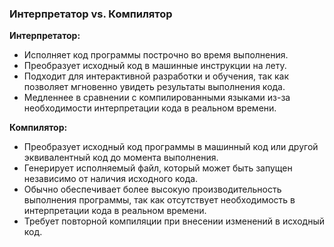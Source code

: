 ### Интерпретатор vs. Компилятор

**Интерпретатор:**
- Исполняет код программы построчно во время выполнения.
- Преобразует исходный код в машинные инструкции на лету.
- Подходит для интерактивной разработки и обучения, так как позволяет мгновенно увидеть результаты выполнения кода.
- Медленнее в сравнении с компилированными языками из-за необходимости интерпретации кода в реальном времени.

**Компилятор:**
- Преобразует исходный код программы в машинный код или другой эквивалентный код до момента выполнения.
- Генерирует исполняемый файл, который может быть запущен независимо от наличия исходного кода.
- Обычно обеспечивает более высокую производительность выполнения программы, так как отсутствует необходимость в интерпретации кода в реальном времени.
- Требует повторной компиляции при внесении изменений в исходный код.
